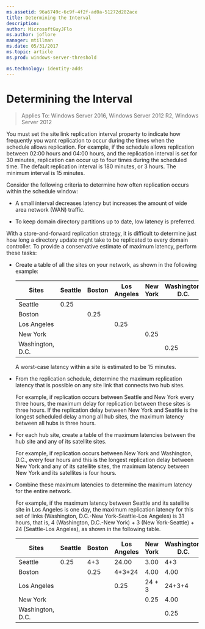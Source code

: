 ```yaml
---
ms.assetid: 96a6749c-6c9f-4f2f-ad0a-51272d282ace
title: Determining the Interval
description:
author: MicrosoftGuyJFlo
ms.author: joflore
manager: mtillman
ms.date: 05/31/2017
ms.topic: article
ms.prod: windows-server-threshold

ms.technology: identity-adds
---
```


# Determining the Interval

>Applies To: Windows Server 2016, Windows Server 2012 R2, Windows Server 2012

You must set the site link replication interval property to indicate how frequently you want replication to occur during the times when the schedule allows replication. For example, if the schedule allows replication between 02:00 hours and 04:00 hours, and the replication interval is set for 30 minutes, replication can occur up to four times during the scheduled time. The default replication interval is 180 minutes, or 3 hours. The minimum interval is 15 minutes.  
  
Consider the following criteria to determine how often replication occurs within the schedule window:  
  
-   A small interval decreases latency but increases the amount of wide area network (WAN) traffic.  
  
-   To keep domain directory partitions up to date, low latency is preferred.  
  
With a store-and-forward replication strategy, it is difficult to determine just how long a directory update might take to be replicated to every domain controller. To provide a conservative estimate of maximum latency, perform these tasks:  
  
-   Create a table of all the sites on your network, as shown in the following example:  
  
    |Sites|Seattle|Boston|Los Angeles|New York|Washington, D.C.|  
    |---------|-----------|----------|---------------|------------|--------------------|  
    |Seattle|0.25|||||  
    |Boston||0.25||||  
    |Los Angeles|||0.25|||  
    |New York||||0.25||  
    |Washington, D.C.|||||0.25|  
  
    A worst-case latency within a site is estimated to be 15 minutes.  
  
-   From the replication schedule, determine the maximum replication latency that is possible on any site link that connects two hub sites.  
  
    For example, if replication occurs between Seattle and New York every three hours, the maximum delay for replication between these sites is three hours. If the replication delay between New York and Seattle is the longest scheduled delay among all hub sites, the maximum latency between all hubs is three hours.  
  
-   For each hub site, create a table of the maximum latencies between the hub site and any of its satellite sites.  
  
    For example, if replication occurs between New York and Washington, D.C., every four hours and this is the longest replication delay between New York and any of its satellite sites, the maximum latency between New York and its satellites is four hours.  
  
-   Combine these maximum latencies to determine the maximum latency for the entire network.  
  
    For example, if the maximum latency between Seattle and its satellite site in Los Angeles is one day, the maximum replication latency for this set of links (Washington, D.C.-New York-Seattle-Los Angeles) is 31 hours, that is, 4 (Washington, D.C.-New York) + 3 (New York-Seattle) + 24 (Seattle-Los Angeles), as shown in the following table.  
  
    |Sites|Seattle|Boston|Los Angeles|New York|Washington, D.C.|  
    |---------|-----------|----------|---------------|------------|--------------------|  
    |Seattle|0.25|4+3|24.00|3.00|4+3|  
    |Boston||0.25|4+3+24|4.00|4.00|  
    |Los Angeles|||0.25|24 + 3|24+3+4|  
    |New York||||0.25|4.00|  
    |Washington, D.C.|||||0.25|  
  



